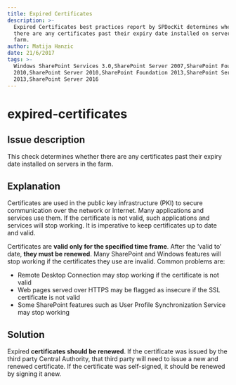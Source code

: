 ```yaml
---
title: Expired Certificates
description: >-
  Expired Certificates best practices report by SPDocKit determines whether
  there are any certificates past their expiry date installed on servers in the
  farm.
author: Matija Hanzic
date: 21/6/2017
tags: >-
  Windows SharePoint Services 3.0,SharePoint Server 2007,SharePoint Foundation
  2010,SharePoint Server 2010,SharePoint Foundation 2013,SharePoint Server
  2013,SharePoint Server 2016
---
```


# expired-certificates

## Issue description

This check determines whether there are any certificates past their expiry date installed on servers in the farm.

## Explanation

Certificates are used in the public key infrastructure \(PKI\) to secure communication over the network or Internet. Many applications and services use them. If the certificate is not valid, such applications and services will stop working. It is imperative to keep certificates up to date and valid.

Certificates are **valid only for the specified time frame**. After the ‘valid to’ date, **they must be renewed**. Many SharePoint and Windows features will stop working if the certificates they use are invalid. Common problems are:

* Remote Desktop Connection may stop working if the certificate is not valid
* Web pages served over HTTPS may be flagged as insecure if the SSL certificate is not valid
* Some SharePoint features such as User Profile Synchronization Service may stop working

## Solution

Expired **certificates should be renewed**. If the certificate was issued by the third party Central Authority, that third party will need to issue a new and renewed certificate. If the certificate was self-signed, it should be renewed by signing it anew.

